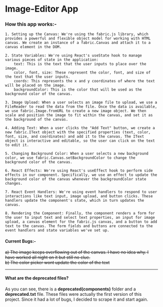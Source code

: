 # Image-Editor App

### How this app works:-

    1. Setting up the Canvas: We're using the fabric.js library, which provides a powerful and flexible object model for working with HTML canvas. We create an instance of a fabric.Canvas and attach it to a canvas element in the DOM.

    2. State Variables: We're using React's useState hook to manage various pieces of state in the application:
        text: This is the text that the user inputs to place over the image.
        color, font, size: These represent the color, font, and size of the text that the user inputs.
        coords: This represents the x and y coordinates of where the text will be placed on the image.
        backgroundColor: This is the color that will be used as the background color of the canvas.

    3. Image Upload: When a user selects an image file to upload, we use a FileReader to read the data from the file. Once the data is available, we use fabric.Image.fromURL to create a new image object. We then scale and position the image to fit within the canvas, and set it as the background of the canvas.

    4. Adding Text: When a user clicks the "Add Text" button, we create a new fabric.IText object with the specified properties (text, color, font, size, and coordinates) and add it to the canvas. The IText object is interactive and editable, so the user can click on the text to edit it.

    5. Changing Background Color: When a user selects a new background color, we use fabric.Canvas.setBackgroundColor to change the background color of the canvas.

    6. React Effects: We're using React's useEffect hook to perform side effects in our component. Specifically, we use an effect to update the background color of the canvas whenever the backgroundColor state changes.

    7. React Event Handlers: We're using event handlers to respond to user interactions like text input, image upload, and button clicks. These handlers update the component's state, which in turn updates the canvas.

    8. Rendering the Component: Finally, the component renders a form for the user to input text and select text properties, an input for image upload, a canvas element for the fabric.js canvas, and a button to add text to the canvas. The form fields and buttons are connected to the event handlers and state variables we've set up.


#### Current Bugs:-

~~a) The image keeps overflowing out of the canvas. I have no idea why. I have worked all night on it but still no clue.~~  
~~b) The color picker wont update the color of the text~~  

----

#### What are the deprecated files?

As you can see, there is a **deprecated(components)** folder and a **deprecated.txt** file. These files were actually the first version of this project. Since it had a lot of bugs, I decided to scrape it and start again.

